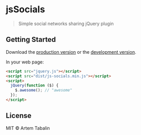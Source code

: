 # jsSocials

> Simple social networks sharing jQuery plugin


## Getting Started

Download the [production version][min] or the [development version][max].

[min]: https://raw.githubusercontent.com/tabalinas/jquery-js-socials/master/dist/jquery.js-socials.min.js
[max]: https://raw.githubusercontent.com/tabalinas/jquery-js-socials/master/dist/jquery.jssocials.js

In your web page:

```html
<script src="jquery.js"></script>
<script src="dist/js-socials.min.js"></script>
<script>
  jQuery(function ($) {
    $.awesome(); // "awesome"
  });
</script>
```


## License

MIT © Artem Tabalin

